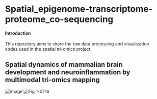 # Spatial_epigenome-transcriptome-proteome_co-sequencing

#### Introduction
This repository aims to share the raw data processing and visualization codes used in the spatial tri-omics project.

## Spatial dynamics of mammalian brain development and neuroinflammation by multimodal tri-omics mapping

![image](https://github.com/user-attachments/assets/ea837116-9d81-4afb-9699-6e7d52d4fcfd)
![Fig 1-0716](https://github.com/user-attachments/assets/1ac0fb86-8a1c-44a4-ab5b-9419f5cc8c50)
